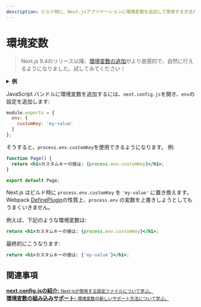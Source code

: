 ```yaml
---
description: ビルド時に、Next.jsアプリケーションに環境変数を追加して使用する方法を学びます。
---
```


# 環境変数

> Next.js 9.4のリリース以降、[環境変数の追加](/docs/basic-features/environment-variables.md)がより直感的で、自然に行えるようになりました。試してみてください！

<details>
  <summary><b>例</b></summary>
  <ul>
    <li><a href="https://github.com/vercel/next.js/tree/canary/examples/with-env-from-next-config-js">envのみ</a></li>
    <li><a href="https://github.com/vercel/next.js/tree/canary/examples/with-now-env">Nowとenv</a></li>
  </ul>
</details>

JavaScript バンドルに環境変数を追加するには、`next.config.js`を開き、`env`の設定を追加します:

```js
module.exports = {
  env: {
    customKey: 'my-value'
  }
};
```

そうすると、`process.env.customKey`を使用できるようになります。 例:

```jsx
function Page() {
  return <h1>カスタムキーの値は: {process.env.customKey}</h1>;
}

export default Page;
```
Next.js はビルド時に `process.env.customKey` を `'my-value'` に置き換えます。 Webpack [DefinePlugin](https://webpack.js.org/plugins/define-plugin/)の性質上、`process.env` の変数を上書きしようとしてもうまくいきません。

例えば、下記のような環境変数は:

```jsx
return <h1>カスタムキーの値は: {process.env.customKey}</h1>;
```

最終的にこうなります:

```jsx
return <h1>カスタムキーの値は: {'my-value'}</h1>;
```

## 関連事項

<div class="card">
  <a href="/docs/api-reference/next.config.js/introduction.md">
    <b>next.config.jsの紹介:</b>
    <small>Next.jsが使用する設定ファイルについて学ぶ。</small>
  </a>
</div>

<div class="card">
  <a href="/docs/basic-features/environment-variables.md">
    <b>環境変数の組み込みサポート:</b>
    <small>環境変数の新しいサポート方法について学ぶ。</small>
  </a>
</div>
